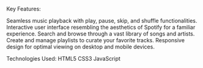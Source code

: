 Key Features:

Seamless music playback with play, pause, skip, and shuffle functionalities.
Interactive user interface resembling the aesthetics of Spotify for a familiar experience.
Search and browse through a vast library of songs and artists.
Create and manage playlists to curate your favorite tracks.
Responsive design for optimal viewing on desktop and mobile devices.

Technologies Used:
HTML5
CSS3
JavaScript
